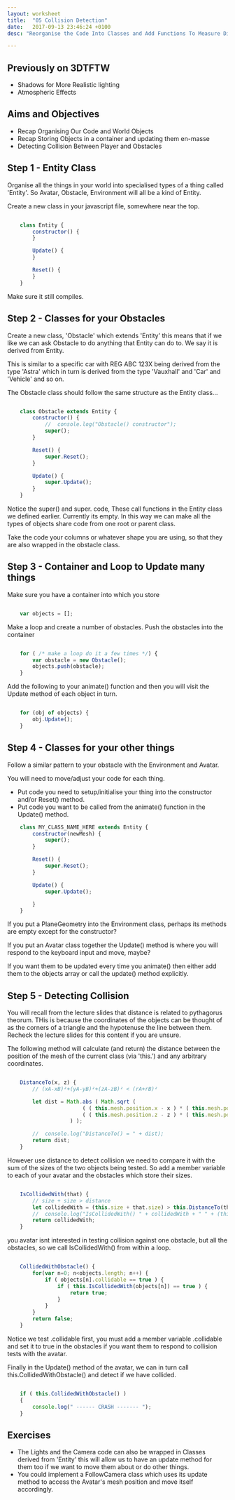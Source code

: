 ```yaml
---
layout: worksheet
title:  "05 Collision Detection"
date:   2017-09-13 23:46:24 +0100
desc: "Reorganise the Code Into Classes and Add Functions To Measure Distance Between Them"

---
```


## Previously on 3DTFTW
- Shadows for More Realistic lighting
- Atmospheric Effects

## Aims and Objectives
- Recap Organising Our Code and World Objects
- Recap Storing Objects in a container and updating them en-masse
- Detecting Collision Between Player and Obstacles

## Step 1 - Entity Class

Organise all the things in your world into specialised types of a thing called 'Entity'. So Avatar, Obstacle, Environment will all be a kind of Entity.

Create a new class in your javascript file, somewhere near the top.

~~~ javascript

    class Entity {
    	constructor() {
    	}

    	Update() {
    	}

    	Reset() {
    	}
    }

~~~

Make sure it still compiles.

## Step 2 - Classes for your Obstacles

Create a new class, 'Obstacle' which extends 'Entity' this means that if we like we can ask Obstacle to do anything that Entity can do to. We say it is derived from Entity.

This is similar to a specific car with REG ABC 123X being derived from the type 'Astra' which in turn is derived from the type 'Vauxhall' and 'Car' and 'Vehicle' and so on.

The Obstacle class should follow the same structure as the Entity class...

~~~ javascript

    class Obstacle extends Entity {
    	constructor() {
            //	console.log("Obstacle() constructor");
            super();
    	}

    	Reset() {
            super.Reset();
    	}

    	Update() {
            super.Update();
    	}
    }

~~~

Notice the super() and super. code, These call functions in the Entity class we defined earlier. Currently its empty. In this way we can make all the types of objects share code from one root or parent class.

Take the code your columns or whatever shape you are using, so that they are also wrapped in the obstacle class.

## Step 3 - Container and Loop to Update many things

Make sure you have a container into which you store

~~~ javascript

    var objects = [];

~~~

Make a loop and create a number of obstacles.
Push the obstacles into the container

~~~ javascript

    for ( /* make a loop do it a few times */) {
        var obstacle = new Obstacle();
        objects.push(obstacle);
    }

~~~

Add the following to your animate() function and then you will visit the Update method of each object in turn.

~~~ javascript

    for (obj of objects) {
        obj.Update();
    }

~~~

## Step 4 - Classes for your other things

Follow a similar pattern to your obstacle with the Environment and Avatar.

You will need to move/adjust your code for each thing.
- Put code you need to setup/initialise your thing into the constructor and/or Reset() method.
- Put code you want to be called from the animate() function in the Update() method.

~~~ javascript
    class MY_CLASS_NAME_HERE extends Entity {
    	constructor(newMesh) {
    		super();
        }

        Reset() {
            super.Reset();
        }

        Update() {
            super.Update();

        }
    }
~~~

If you put a PlaneGeometry into the Environment class, perhaps its methods are empty except for the constructor?

If you put an Avatar class together the Update() method is where you will respond to the keyboard input and move, maybe?

If you want them to be updated every time you animate() then either add them to the objects array or call the update() method explicitly.

## Step 5 - Detecting Collision

You will recall from the lecture slides that distance is related to pythagorus theorum. THis is because the coordinates of the objects can be thought of as the corners of a triangle and the hypotenuse the line between them. Recheck the lecture slides for this content if you are unsure.

The following method will calculate (and return) the distance between the position of the mesh of the current class (via 'this.') and any arbitrary coordinates.

~~~ javascript

    DistanceTo(x, z) {
        // (xA-xB)²+(yA-yB)²+(zA-zB)² < (rA+rB)²

        let dist = Math.abs ( Math.sqrt (
                        ( ( this.mesh.position.x - x ) * ( this.mesh.position.x - x ) ) +
                        ( ( this.mesh.position.z - z ) * ( this.mesh.position.z - z ) )
                    ) );

        //	console.log("DistanceTo() = " + dist);
        return dist;
    }

~~~

However use distance to detect collision we need to compare it with the sum of the sizes of the two objects being tested. So add a member variable to each of your avatar and the obstacles which store their sizes.

~~~ javascript

    IsCollidedWith(that) {
        // size + size > distance
        let collidedWith = (this.size + that.size) > this.DistanceTo(that.mesh.position.x,  that.mesh.position.z);
        //	console.log("IsCollidedWith() " + collidedWith + " " + (this.size + that.size));
        return collidedWith;
    }

~~~

you avatar isnt interested in testing collision against one obstacle, but all the obstacles, so we call IsCollidedWith() from within a loop.

~~~ javascript

    CollidedWithObstacle() {
        for(var n=0; n<objects.length; n++) {
            if ( objects[n].collidable == true ) {
                if ( this.IsCollidedWith(objects[n]) == true ) {
                    return true;
                }
            }
        }
        return false;
    }

~~~

Notice we test .collidable first, you must add a member variable .collidable and set it to true in the obstacles if you want them to respond to collision tests with  the avatar.

Finally in the Update() method of the avatar, we can in turn call this.CollidedWithObstacle() and detect if we have collided.

~~~ javascript

    if ( this.CollidedWithObstacle() )
    {
        console.log(" ------ CRASH ------- ");
    }

~~~

## Exercises

- The Lights and the Camera code can also be wrapped in Classes derived from 'Entity' this will allow us to have an update method for them too if we want to move them about or do other things.
- You could implement a FollowCamera class which uses its update method to access the Avatar's mesh position and move itself accordingly.
